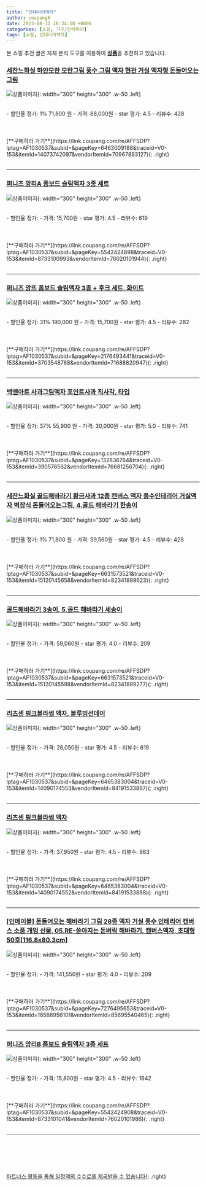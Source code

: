 ```yaml
---
title: "인테리어액자"
author: coupang6
date: 2023-08-31 16:34:18 +0800
categories: [쇼핑, 가구/인테리어]
tags: [쇼핑, 인테리어액자]
---
```


본 쇼핑 추천 글은 자체 분석 도구를 이용하여 [**상품**](https://link.coupang.com/a/bao1ui)을 추천하고 있습니다.

### [세잔느화실 하얀모란 모란그림 풍수 그림 액자 현관 거실 액자형 돈들어오는 그림](https://link.coupang.com/re/AFFSDP?lptag=AF1030537&subid=&pageKey=6463009188&traceid=V0-153&itemId=14073742097&vendorItemId=70967893127)

![상품이미지](https://thumbnail6.coupangcdn.com/thumbnails/remote/230x230ex/image/vendor_inventory/9ac7/9b8048c6b60057db187a2443ed712bc4692e1c34e38b9142726fe4307b36.jpg){: width="300" height="300" .w-50 .left}


<br>
- 할인율 정가: 1%  71,800   원
- 가격: 88,000원
- star 평가: 4.5
- 리뷰수: 428
<br>
<br>
<br>
<br>
[**구매하러 가기**](https://link.coupang.com/re/AFFSDP?lptag=AF1030537&subid=&pageKey=6463009188&traceid=V0-153&itemId=14073742097&vendorItemId=70967893127){: .right}
<br>
<br>

---

### [퍼니즈 앙리A 폼보드 슬림액자 3종 세트](https://link.coupang.com/re/AFFSDP?lptag=AF1030537&subid=&pageKey=5542424898&traceid=V0-153&itemId=8733100993&vendorItemId=76020101944)

![상품이미지](https://thumbnail8.coupangcdn.com/thumbnails/remote/230x230ex/image/rs_quotation_api/nzb6yx1h/dcc38244849e416e8544638fefc755aa.jpg){: width="300" height="300" .w-50 .left}


<br>
- 할인율 정가: 
- 가격: 15,700원
- star 평가: 4.5
- 리뷰수: 619
<br>
<br>
<br>
<br>
[**구매하러 가기**](https://link.coupang.com/re/AFFSDP?lptag=AF1030537&subid=&pageKey=5542424898&traceid=V0-153&itemId=8733100993&vendorItemId=76020101944){: .right}
<br>
<br>

---

### [퍼니즈 앙뜨 폼보드 슬림액자 3종 + 후크 세트, 화이트](https://link.coupang.com/re/AFFSDP?lptag=AF1030537&subid=&pageKey=2176493441&traceid=V0-153&itemId=3703548768&vendorItemId=71688820947)

![상품이미지](https://thumbnail6.coupangcdn.com/thumbnails/remote/230x230ex/image/retail/images/2020/09/11/11/9/a4b8cdf9-e726-4788-b819-11f6d359194a.jpg){: width="300" height="300" .w-50 .left}


<br>
- 할인율 정가: 31%  190,000   원
- 가격: 15,700원
- star 평가: 4.5
- 리뷰수: 282
<br>
<br>
<br>
<br>
[**구매하러 가기**](https://link.coupang.com/re/AFFSDP?lptag=AF1030537&subid=&pageKey=2176493441&traceid=V0-153&itemId=3703548768&vendorItemId=71688820947){: .right}
<br>
<br>

---

### [백앤아트 사과그림액자 포인트사과 직사각, 타입](https://link.coupang.com/re/AFFSDP?lptag=AF1030537&subid=&pageKey=132836764&traceid=V0-153&itemId=390576562&vendorItemId=76681256704)

![상품이미지](https://thumbnail6.coupangcdn.com/thumbnails/remote/230x230ex/image/rs_quotation_api/8tb2yky2/279d63e21517437ebe9d1aa06884962b.jpg){: width="300" height="300" .w-50 .left}


<br>
- 할인율 정가: 37%  55,900   원
- 가격: 30,000원
- star 평가: 5.0
- 리뷰수: 741
<br>
<br>
<br>
<br>
[**구매하러 가기**](https://link.coupang.com/re/AFFSDP?lptag=AF1030537&subid=&pageKey=132836764&traceid=V0-153&itemId=390576562&vendorItemId=76681256704){: .right}
<br>
<br>

---

### [세잔느화실 골드해바라기 황금사과 12종 캔버스 액자 풍수인테리어 거실액자 벽장식 돈들어오는그림, 4.골드 해바라기 한송이](https://link.coupang.com/re/AFFSDP?lptag=AF1030537&subid=&pageKey=6631573521&traceid=V0-153&itemId=15120145658&vendorItemId=82341889623)

![상품이미지](https://thumbnail10.coupangcdn.com/thumbnails/remote/230x230ex/image/vendor_inventory/bdb8/3e5413823d7ef8466b653b08ac4968c3712323537bba21abdb406fbcca14.jpg){: width="300" height="300" .w-50 .left}


<br>
- 할인율 정가: 1%  71,800   원
- 가격: 59,560원
- star 평가: 4.5
- 리뷰수: 428
<br>
<br>
<br>
<br>
[**구매하러 가기**](https://link.coupang.com/re/AFFSDP?lptag=AF1030537&subid=&pageKey=6631573521&traceid=V0-153&itemId=15120145658&vendorItemId=82341889623){: .right}
<br>
<br>

---

### [골드해바라기 3송이, 5.골드 해바라기 세송이](https://link.coupang.com/re/AFFSDP?lptag=AF1030537&subid=&pageKey=6631573521&traceid=V0-153&itemId=15120145598&vendorItemId=82341889277)

![상품이미지](https://thumbnail7.coupangcdn.com/thumbnails/remote/230x230ex/image/vendor_inventory/35ce/8b320a3b3fb779e12f6c20661eb7faad85fbd0d52be64c3e177ea51bbc99.jpg){: width="300" height="300" .w-50 .left}


<br>
- 할인율 정가: 
- 가격: 59,060원
- star 평가: 4.0
- 리뷰수: 209
<br>
<br>
<br>
<br>
[**구매하러 가기**](https://link.coupang.com/re/AFFSDP?lptag=AF1030537&subid=&pageKey=6631573521&traceid=V0-153&itemId=15120145598&vendorItemId=82341889277){: .right}
<br>
<br>

---

### [리츠센 핑크블라썸 액자, 블루밍선데이](https://link.coupang.com/re/AFFSDP?lptag=AF1030537&subid=&pageKey=6465383004&traceid=V0-153&itemId=14090174553&vendorItemId=84191533867)

![상품이미지](https://thumbnail10.coupangcdn.com/thumbnails/remote/230x230ex/image/vendor_inventory/1d8c/d41e19172972b87ea1a88848920b106851c89ffdd14bc11748d249777ffd.jpg){: width="300" height="300" .w-50 .left}


<br>
- 할인율 정가: 
- 가격: 28,050원
- star 평가: 4.5
- 리뷰수: 619
<br>
<br>
<br>
<br>
[**구매하러 가기**](https://link.coupang.com/re/AFFSDP?lptag=AF1030537&subid=&pageKey=6465383004&traceid=V0-153&itemId=14090174553&vendorItemId=84191533867){: .right}
<br>
<br>

---

### [리츠센 핑크블라썸 액자](https://link.coupang.com/re/AFFSDP?lptag=AF1030537&subid=&pageKey=6465383004&traceid=V0-153&itemId=14090174552&vendorItemId=84191533888)

![상품이미지](https://thumbnail9.coupangcdn.com/thumbnails/remote/230x230ex/image/vendor_inventory/8ca7/cba4bcf05309308b55d7ecf802a71f0ef4ff5ca87b932cbaa48bea4aa288.png){: width="300" height="300" .w-50 .left}


<br>
- 할인율 정가: 
- 가격: 37,950원
- star 평가: 4.5
- 리뷰수: 983
<br>
<br>
<br>
<br>
[**구매하러 가기**](https://link.coupang.com/re/AFFSDP?lptag=AF1030537&subid=&pageKey=6465383004&traceid=V0-153&itemId=14090174552&vendorItemId=84191533888){: .right}
<br>
<br>

---

### [[인메이블] 돈들어오는 해바라기 그림 28종 액자 거실 풍수 인테리어 캔버스 소품 개업 선물, 05.RE-쏟아지는 돈벼락 해바라기, 캔버스액자, 초대형 50호[116.8x80.3cm]](https://link.coupang.com/re/AFFSDP?lptag=AF1030537&subid=&pageKey=7276495653&traceid=V0-153&itemId=18568956101&vendorItemId=85695540465)

![상품이미지](https://thumbnail8.coupangcdn.com/thumbnails/remote/230x230ex/image/vendor_inventory/2824/3f1d4648f72b5f55419ee5d4b279c8f8262d3faefb3ecb155253259858a1.jpg){: width="300" height="300" .w-50 .left}


<br>
- 할인율 정가: 
- 가격: 141,550원
- star 평가: 4.0
- 리뷰수: 209
<br>
<br>
<br>
<br>
[**구매하러 가기**](https://link.coupang.com/re/AFFSDP?lptag=AF1030537&subid=&pageKey=7276495653&traceid=V0-153&itemId=18568956101&vendorItemId=85695540465){: .right}
<br>
<br>

---

### [퍼니즈 앙리B 폼보드 슬림액자 3종 세트](https://link.coupang.com/re/AFFSDP?lptag=AF1030537&subid=&pageKey=5542424908&traceid=V0-153&itemId=8733101041&vendorItemId=76020101986)

![상품이미지](https://thumbnail8.coupangcdn.com/thumbnails/remote/230x230ex/image/rs_quotation_api/qbfnfvo3/f2c49774a9294c88995269108855cbf9.jpg){: width="300" height="300" .w-50 .left}


<br>
- 할인율 정가: 
- 가격: 15,800원
- star 평가: 4.5
- 리뷰수: 1642
<br>
<br>
<br>
<br>
[**구매하러 가기**](https://link.coupang.com/re/AFFSDP?lptag=AF1030537&subid=&pageKey=5542424908&traceid=V0-153&itemId=8733101041&vendorItemId=76020101986){: .right}
<br>
<br>

---
<br><br><br><br><br> [파트너스 활동을 통해 일정액의 수수료를 제공받을 수 있습니다](https://link.coupang.com/a/bao1ui){: .right}